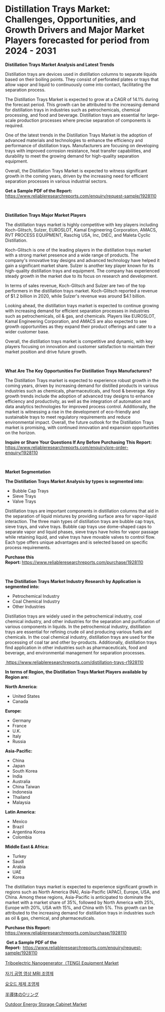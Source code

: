 <p><h1>Distillation Trays Market: Challenges, Opportunities, and Growth Drivers and Major Market Players forecasted for period from 2024 - 2031</h1></p><p><strong>Distillation Trays Market Analysis and Latest Trends</strong></p>
<p><p>Distillation trays are devices used in distillation columns to separate liquids based on their boiling points. They consist of perforated plates or trays that allow vapor and liquid to continuously come into contact, facilitating the separation process.</p><p>The Distillation Trays Market is expected to grow at a CAGR of 14.1% during the forecast period. This growth can be attributed to the increasing demand for distillation trays in industries such as petrochemicals, chemical processing, and food and beverage. Distillation trays are essential for large-scale production processes where precise separation of components is required.</p><p>One of the latest trends in the Distillation Trays Market is the adoption of advanced materials and technologies to enhance the efficiency and performance of distillation trays. Manufacturers are focusing on developing trays with improved corrosion resistance, heat transfer capabilities, and durability to meet the growing demand for high-quality separation equipment.</p><p>Overall, the Distillation Trays Market is expected to witness significant growth in the coming years, driven by the increasing need for efficient separation processes in various industrial sectors.</p></p>
<p><strong>Get a Sample PDF of the Report:&nbsp;</strong> <a href="https://www.reliableresearchreports.com/enquiry/request-sample/1928110">https://www.reliableresearchreports.com/enquiry/request-sample/1928110</a></p>
<p>&nbsp;</p>
<p><strong>Distillation Trays Major Market Players</strong></p>
<p><p>The distillation trays market is highly competitive with key players including Koch-Glitsch, Sulzer, EUROSLOT, Kamal Engineering Corporation, AMACS, RVT PROCESS EQUIPMENT, Raschig USA, Inc, DtEC, and Maleta Cyclic Distillation.</p><p>Koch-Glitsch is one of the leading players in the distillation trays market with a strong market presence and a wide range of products. The company's innovative tray designs and advanced technology have helped it gain a significant market share. Sulzer is another key player known for its high-quality distillation trays and equipment. The company has experienced steady growth in the market due to its focus on research and development.</p><p>In terms of sales revenue, Koch-Glitsch and Sulzer are two of the top performers in the distillation trays market. Koch-Glitsch reported a revenue of $1.2 billion in 2020, while Sulzer's revenue was around $4.1 billion.</p><p>Looking ahead, the distillation trays market is expected to continue growing with increasing demand for efficient separation processes in industries such as petrochemicals, oil & gas, and chemicals. Players like EUROSLOT, Kamal Engineering Corporation, and AMACS are also expected to see growth opportunities as they expand their product offerings and cater to a wider customer base.</p><p>Overall, the distillation trays market is competitive and dynamic, with key players focusing on innovation and customer satisfaction to maintain their market position and drive future growth.</p></p>
<p>&nbsp;</p>
<p><strong>What Are The Key Opportunities For Distillation Trays Manufacturers?</strong></p>
<p><p>The Distillation Trays market is expected to experience robust growth in the coming years, driven by increasing demand for distilled products in various industries such as chemicals, pharmaceuticals, and food & beverage. Key growth trends include the adoption of advanced tray designs to enhance efficiency and productivity, as well as the integration of automation and data analytics technologies for improved process control. Additionally, the market is witnessing a rise in the development of eco-friendly and sustainable trays to meet regulatory requirements and reduce environmental impact. Overall, the future outlook for the Distillation Trays market is promising, with continued innovation and expansion opportunities on the horizon.</p></p>
<p><strong>Inquire or Share Your Questions If Any Before Purchasing This Report:</strong> <a href="https://www.reliableresearchreports.com/enquiry/pre-order-enquiry/1928110">https://www.reliableresearchreports.com/enquiry/pre-order-enquiry/1928110</a></p>
<p>&nbsp;</p>
<p><strong>Market Segmentation</strong></p>
<p><strong>The Distillation Trays Market Analysis by types is segmented into:</strong></p>
<p><ul><li>Bubble Cap Trays</li><li>Sieve Trays</li><li>Valve Trays</li></ul></p>
<p><p>Distillation trays are important components in distillation columns that aid in the separation of liquid mixtures by providing surface area for vapor-liquid interaction. The three main types of distillation trays are bubble cap trays, sieve trays, and valve trays. Bubble cap trays use dome-shaped caps to separate vapor and liquid phases, sieve trays have holes for vapor passage while retaining liquid, and valve trays have movable valves to control flow. Each type offers unique advantages and is selected based on specific process requirements.</p></p>
<p><strong>Purchase this Report:&nbsp;</strong><a href="https://www.reliableresearchreports.com/purchase/1928110">https://www.reliableresearchreports.com/purchase/1928110</a></p>
<p>&nbsp;</p>
<p><strong>The Distillation Trays Market Industry Research by Application is segmented into:</strong></p>
<p><ul><li>Petrochemical Industry</li><li>Coal Chemical Industry</li><li>Other Industries</li></ul></p>
<p><p>Distillation trays are widely used in the petrochemical industry, coal chemical industry, and other industries for the separation and purification of various components in liquids. In the petrochemical industry, distillation trays are essential for refining crude oil and producing various fuels and chemicals. In the coal chemical industry, distillation trays are used for the processing of coal tar and other by-products. Additionally, distillation trays find application in other industries such as pharmaceuticals, food and beverage, and environmental management for separation processes.</p></p>
<p><a href="https://www.reliableresearchreports.com/distillation-trays-r1928110">&nbsp;https://www.reliableresearchreports.com/distillation-trays-r1928110</a></p>
<p><strong>In terms of Region, the Distillation Trays Market Players available by Region are:</strong></p>
<p>
    <p> <strong> North America: </strong>
        <ul>
            <li>United States</li>
            <li>Canada</li>
        </ul>
        </p> 
    <p> <strong> Europe: </strong>
        <ul>
            <li>Germany</li>
            <li>France</li>
            <li>U.K.</li>
            <li>Italy</li>
            <li>Russia</li>
        </ul>
        </p> 
    <p> <strong> Asia-Pacific: </strong>
        <ul>
            <li>China</li>
            <li>Japan</li>
            <li>South Korea</li>
            <li>India</li>
            <li>Australia</li>
            <li>China Taiwan</li>
            <li>Indonesia</li>
            <li>Thailand</li>
            <li>Malaysia</li>
        </ul>
        </p> 
    <p> <strong> Latin America: </strong>
        <ul>
            <li>Mexico</li>
            <li>Brazil</li>
            <li>Argentina Korea</li>
            <li>Colombia</li>
        </ul>
        </p> 
    <p> <strong> Middle East & Africa: </strong>
        <ul>
            <li>Turkey</li>
            <li>Saudi</li>
            <li>Arabia</li>
            <li>UAE</li>
            <li>Korea</li>
        </ul>
    </p>
    </p>
<p><p>The distillation trays market is expected to experience significant growth in regions such as North America (NA), Asia-Pacific (APAC), Europe, USA, and China. Among these regions, Asia-Pacific is anticipated to dominate the market with a market share of 35%, followed by North America with 25%, Europe with 20%, USA with 15%, and China with 5%. This growth can be attributed to the increasing demand for distillation trays in industries such as oil & gas, chemical, and pharmaceuticals.</p></p>
<p><strong>Purchase this Report: </strong><a href="https://www.reliableresearchreports.com/purchase/1928110">https://www.reliableresearchreports.com/purchase/1928110</a></p>
<p>&nbsp;<strong>Get a Sample PDF of the Report:&nbsp;&nbsp;</strong><a href="https://www.reliableresearchreports.com/enquiry/request-sample/1928110">https://www.reliableresearchreports.com/enquiry/request-sample/1928110</a></p>
<p><strong></strong></p>
<p><p><a href="https://github.com/ruddyyedelwadw/Market-Research-Report-List-2/blob/main/triboelectric-nanogeneratorteng-equipment-market.md">Triboelectric Nanogenerator（TENG) Equipment Market</a></p><p><a href="https://github.com/johneahan44556754/Market-Research-Report-List-1/blob/main/5104087125460.md">자기 공명 영상 MRI 조영제</a></p><p><a href="https://github.com/rahat-gis/Market-Research-Report-List-1/blob/main/6789052125459.md">요오드 제제 조영제</a></p><p><a href="https://github.com/SimeonBode1/Market-Research-Report-List-1/blob/main/9329298116719.md">半導体のOリング</a></p><p><a href="https://github.com/lorenzaSchmeler/Market-Research-Report-List-1/blob/main/outdoor-energy-storage-cabinet-market.md">Outdoor Energy Storage Cabinet​ Market</a></p></p>